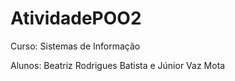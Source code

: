 # AtividadePOO2

Curso: Sistemas de Informação

Alunos:
Beatriz Rodrigues Batista e Júnior Vaz Mota
